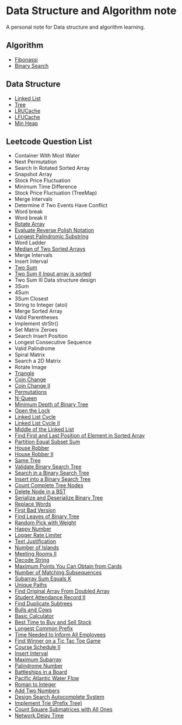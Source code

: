 # Data Structure and Algorithm note
A personal note for Data structure and algorithm learning.

## Algorithm
- [Fibonassi](https://github.com/swksysb1124/DsaNote/blob/main/Fibonassi.md)
- [Binary Search](https://github.com/swksysb1124/DsaNote/blob/main/BinarySearch.md)


## Data Structure
- [Linked List](https://github.com/swksysb1124/DsaNote/blob/main/ListNode.md)
- [Tree](https://github.com/swksysb1124/DsaNote/blob/main/Tree.md)
- [LRUCache](https://github.com/swksysb1124/DsaNote/blob/main/LRUCache.md)
- [LFUCache](https://github.com/swksysb1124/DsaNote/blob/main/LFUCache.md)
- [Min Heap](https://github.com/swksysb1124/DsaNote/blob/main/MinHeap.md)

## Leetcode Question List
- Container With Most Water 
- Next Permutation
- Search In Rotated Sorted Array
- Snapshot Array
- Stock Price Fluctuation
- Minimum Time Difference
- Stock Price Fluctuation (TreeMap)
- Merge Intervals
- Determine if Two Events Have Conflict
- Word break
- Word break II
- [Rotate Array](https://github.com/swksysb1124/DsaNote/blob/main/RotateArrray.md)
- [Evaluate Reverse Polish Notation](https://github.com/swksysb1124/DsaNote/blob/main/EvaluateReversePolishNotation.md)
- [Longest Palindromic Substring](https://github.com/swksysb1124/DsaNote/blob/main/LongestPalindromeSubstring.md)
- Word Ladder
- [Median of Two Sorted Arrays](https://github.com/swksysb1124/DsaNote/blob/main/MedianOfTwoSortedArrays.md)
- Merge Intervals
- Insert Interval
- [Two Sum](https://github.com/swksysb1124/DsaNote/blob/main/TwoSum.md)
- [Two Sum II Input array is sorted](https://github.com/swksysb1124/DsaNote/blob/main/TwoSumSortedArray.md)
- Two Sum III Data structure design
- 3Sum
- 4Sum
- 3Sum Closest
- String to Integer (atoi)
- Merge Sorted Array
- Valid Parentheses
- Implement strStr()
- Set Matrix Zeroes
- Search Insert Position
- Longest Consecutive Sequence
- Valid Palindrome
- Spiral Matrix
- Search a 2D Matrix
- Rotate Image
- [Triangle](https://github.com/swksysb1124/DsaNote/blob/main/Triangle.md)
- [Coin Change](https://github.com/swksysb1124/DsaNote/blob/main/CoinChange.md)
- [Coin Change II](https://github.com/swksysb1124/DsaNote/blob/main/CoinChangeII.md)
- [Permutations](https://github.com/swksysb1124/DsaNote/blob/main/Permutations.md)
- [N-Queen](https://github.com/swksysb1124/DsaNote/blob/main/NQueen.md)
- [Minimum Depth of Binary Tree](https://github.com/swksysb1124/DsaNote/blob/main/MimDepthBT.md)
- [Open the Lock](https://github.com/swksysb1124/DsaNote/blob/main/OpenLock.md)
- [Linked List Cycle](https://github.com/swksysb1124/DsaNote/blob/main/LinkedListCycle.md)
- [Linked List Cycle II](https://github.com/swksysb1124/DsaNote/blob/main/LinkedListCycleII.md)
- [Middle of the Linked List](https://github.com/swksysb1124/DsaNote/blob/main/MiddleLinkedList.md)
- [Find First and Last Position of Element in Sorted Array](https://github.com/swksysb1124/DsaNote/blob/main/FirstLastESortedArray.md)
- [Partition Equal Subset Sum](https://github.com/swksysb1124/DsaNote/blob/main/PartitionEqualSubsetSum.md)
- [House Robber](https://github.com/swksysb1124/DsaNote/blob/main/HouseRobber.md)
- [House Robber II](https://github.com/swksysb1124/DsaNote/blob/main/HouseRobberII.md)
- [Same Tree](https://github.com/swksysb1124/DsaNote/blob/main/SameTree.md)
- [Validate Binary Search Tree](https://github.com/swksysb1124/DsaNote/blob/main/ValidBST.md)
- [Search in a Binary Search Tree](https://github.com/swksysb1124/DsaNote/blob/main/SearchInBST.md)
- [Insert into a Binary Search Tree](https://github.com/swksysb1124/DsaNote/blob/main/InsertIntoBST.md)
- [Count Complete Tree Nodes](https://github.com/swksysb1124/DsaNote/blob/main/CountCBT.md)
- [Delete Node in a BST](https://github.com/swksysb1124/DsaNote/blob/main/DeleteBST.md)
- [Serialize and Deserialize Binary Tree](https://github.com/swksysb1124/DsaNote/blob/main/SerializeDeserializeBT.md)
- [Replace Words](https://github.com/swksysb1124/DsaNote/blob/main/ReplaceWords.md)
- [First Bad Version](https://github.com/swksysb1124/DsaNote/blob/main/FirstBadVersion.md)
- [Find Leaves of Binary Tree](https://github.com/swksysb1124/DsaNote/blob/main/FindBinaryLeaves.md)
- [Random Pick with Weight](https://github.com/swksysb1124/DsaNote/blob/main/RandomPickWithWeight.md)
- [Happy Number](https://github.com/swksysb1124/DsaNote/blob/main/HappyNumber.md)
- [Logger Rate Limiter](https://github.com/swksysb1124/DsaNote/blob/main/LoggerRateLimiter.md)
- [Text Justification](https://github.com/swksysb1124/DsaNote/blob/main/TextJustification.md)
- [Number of Islands](https://github.com/swksysb1124/DsaNote/blob/main/NumberOfIslands.md)
- [Meeting Rooms II](https://github.com/swksysb1124/DsaNote/blob/main/MeetingRoomsII.md)
- [Decode String](https://github.com/swksysb1124/DsaNote/blob/main/DecodeString.md)
- [Maximum Points You Can Obtain from Cards](https://github.com/swksysb1124/DsaNote/blob/main/MaximumPointsObtainFromCards.md)
- [Number of Matching Subsequences](https://github.com/swksysb1124/DsaNote/blob/main/NumberOfMatchingSubsequences.md)
- [Subarray Sum Equals K](https://github.com/swksysb1124/DsaNote/blob/main/SubarraySumEqualsK.md)
- [Unique Paths](https://github.com/swksysb1124/DsaNote/blob/main/UniquePaths.md)
- [Find Original Array From Doubled Array](https://github.com/swksysb1124/DsaNote/blob/main/FindOriginalArrayFromDoubledArray.md)
- [Student Attendance Record II](https://github.com/swksysb1124/DsaNote/blob/main/StudentAttendanceRecordII.md)
- [Find Duplicate Subtrees](https://github.com/swksysb1124/DsaNote/blob/main/FindDuplicateSubtrees.md)
- [Bulls and Cows](https://github.com/swksysb1124/DsaNote/blob/main/BullsAndCows.md)
- [Basic Calculator](https://github.com/swksysb1124/DsaNote/blob/main/BasicCalculator.md)
- [Best Time to Buy and Sell Stock](https://github.com/swksysb1124/DsaNote/blob/main/BestTimeToBuyAndSellStock.md)
- [Longest Common Prefix](https://github.com/swksysb1124/DsaNote/blob/main/LongestCommonPrefix.md)
- [Time Needed to Inform All Employees](https://github.com/swksysb1124/DsaNote/blob/main/TimeNeededToInformAllEmployees.md)
- [Find Winner on a Tic Tac Toe Game](https://github.com/swksysb1124/DsaNote/blob/main/FindWinnerOnATicTacToeGame.md)
- [Course Schedule II](https://github.com/swksysb1124/DsaNote/blob/main/CourseScheduleII.md)
- [Insert Interval](https://github.com/swksysb1124/DsaNote/blob/main/InsertInterval.md)
- [Maximum Subarray](https://github.com/swksysb1124/DsaNote/blob/main/MaximumSubarray.md)
- [Palindrome Number](https://github.com/swksysb1124/DsaNote/blob/main/PalindromeNumber.md)
- [Battleships in a Board](https://github.com/swksysb1124/DsaNote/blob/main/BattleshipsInABoard.md)
- [Pacific Atlantic Water Flow](https://github.com/swksysb1124/DsaNote/blob/main/PacificAtlanticWaterFlow.md)
- [Roman to Integer](https://github.com/swksysb1124/DsaNote/blob/main/RomanToInteger.md)
- [Add Two Numbers](https://github.com/swksysb1124/DsaNote/blob/main/AddTwoNumbers.md)
- [Design Search Autocomplete System](https://github.com/swksysb1124/DsaNote/blob/main/DesignSearchAutocompleteSystem.md)
- [Implement Trie (Prefix Tree)](https://github.com/swksysb1124/DsaNote/blob/main/ImplementTrie.md)
- [Count Square Submatrices with All Ones](https://github.com/swksysb1124/DsaNote/blob/main/CountSquareSubmatricesWithAllOnes.md)
- [Network Delay Time](https://github.com/swksysb1124/DsaNote/blob/main/NetworkDelayTime.md)